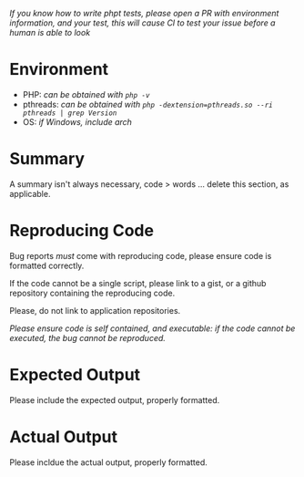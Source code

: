 *If you know how to write phpt tests, please open a PR with environment information, and your test, this will cause CI to test your issue before a human is able to look*

Environment
==========

  * PHP: *can be obtained with ```php -v```*
  * pthreads: *can be obtained with ```php -dextension=pthreads.so --ri pthreads | grep Version```*
  * OS: *if Windows, include arch*

Summary
======

A summary isn't always necessary, code > words ... delete this section, as applicable.

Reproducing Code
==============

Bug reports *must* come with reproducing code, please ensure code is formatted correctly.

If the code cannot be a single script, please link to a gist, or a github repository containing the reproducing code. 

Please, do not link to application repositories.

*Please ensure code is self contained, and executable: if the code cannot be executed, the bug cannot be reproduced.*

Expected Output
=============

Please include the expected output, properly formatted.

Actual Output
============

Please incldue the actual output, properly formatted.
